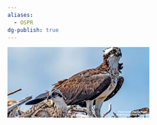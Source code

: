 ```yaml
---
aliases:
  - OSPR
dg-publish: true
---
```

![Osprey-(OSPR)-Generic-Image.png](../../Admin/Attachments/Osprey-(OSPR)-Generic-Image.png)